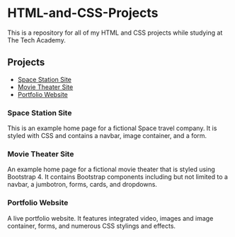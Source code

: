 # HTML-and-CSS-Projects

This is a repository for all of my HTML and CSS projects while studying at The Tech Academy.

## Projects
* [Space Station Site](#Space-Station-Site)
* [Movie Theater Site](#Movie-Theater-Site)
* [Portfolio Website](#Portfolio-Website)

### Space Station Site
This is an example home page for a fictional Space travel company. It is styled with CSS and contains a navbar, image container, and a form.

### Movie Theater Site
An example home page for a fictional movie theater that is styled using Bootstrap 4. It contains Bootstrap components including but not limited to a navbar, a jumbotron, forms, cards, and dropdowns.

### Portfolio Website
A live portfolio website. It features integrated video, images and image container, forms, and numerous CSS stylings and effects. 
